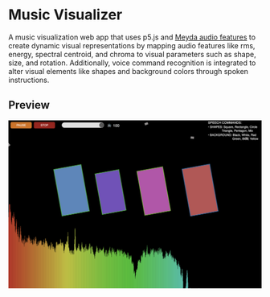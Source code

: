 # Music Visualizer

A music visualization web app that uses p5.js and [Meyda audio features](https://meyda.js.org/audio-features) to create dynamic visual representations by mapping audio features like rms, energy, spectral centroid, and chroma to visual parameters such as shape, size, and rotation. Additionally, voice command recognition is integrated to alter visual elements like shapes and background colors through spoken instructions.

## Preview

<p align="center">
  <img src="https://github.com/jxne00/music-visualizer/blob/main/sounds/preview.png" alt="App Screenshot">
</p>
